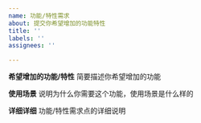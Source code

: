 ```yaml
---
name: 功能/特性需求
about: 提交你希望增加的功能特性
title: ''
labels: ''
assignees: ''

---
```


**希望增加的功能/特性**
简要描述你希望增加的功能

**使用场景**
说明为什么你需要这个功能，使用场景是什么样的

**详细详细**
功能/特性需求点的详细说明
